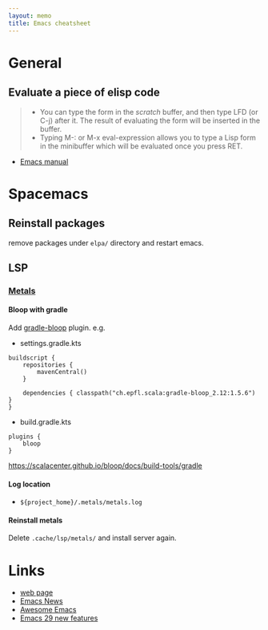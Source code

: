 ```yaml
---
layout: memo
title: Emacs cheatsheet
---
```


# General
## Evaluate a piece of elisp code
> - You can type the form in the *scratch* buffer, and then type LFD (or C-j) after it. The result of evaluating the form will be inserted in the buffer.
> - Typing M-: or M-x eval-expression allows you to type a Lisp form in the minibuffer which will be evaluated once you press RET.

- [Emacs manual](https://www.gnu.org/software/emacs/manual/html_node/efaq/Evaluating-Emacs-Lisp-code.html)

# Spacemacs
## Reinstall packages
remove packages under `elpa/` directory and restart emacs.

## LSP
### [Metals](https://scalameta.org/metals/docs/editors/emacs/)
#### Bloop with gradle
Add [gradle-bloop](https://github.com/scalacenter/gradle-bloop) plugin. e.g.

- settings.gradle.kts
```
buildscript {
    repositories {
        mavenCentral()
    }

    dependencies { classpath("ch.epfl.scala:gradle-bloop_2.12:1.5.6") }
}
```
- build.gradle.kts
```
plugins {
    bloop
}
```

https://scalacenter.github.io/bloop/docs/build-tools/gradle

#### Log location
- `${project_home}/.metals/metals.log`

#### Reinstall metals
Delete `.cache/lsp/metals/` and install server again.

# Links
- [web page](https://www.gnu.org/software/emacs/)
- [Emacs News](https://emba.gnu.org/emacs/emacs/-/blob/master/etc/NEWS)
- [Awesome Emacs](https://github.com/emacs-tw/awesome-emacs)
- [Emacs 29 new features](https://www.grugrut.net/posts/202211242303/)
